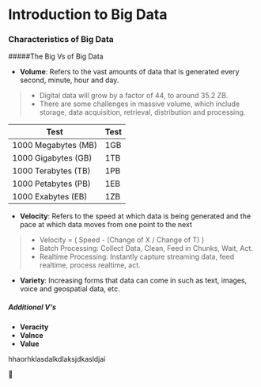 # Introduction to Big Data 

### Characteristics of Big Data
#####The Big Vs of Big Data
- **Volume**: Refers to the vast amounts of data that is generated every second, minute, hour and day. <br>

> - Digital data will grow by a factor of 44, to around 35.2 ZB. 
> - There are some challenges in massive volume, which include<br>
storage, data acquisition, retrieval, distribution and processing. 

<center>

Test | Test
--- | ---
1000 Megabytes (MB) | 1GB 
1000 Gigabytes (GB) | 1TB
1000 Terabytes (TB) | 1PB
1000 Petabytes (PB) | 1EB
1000 Exabytes (EB)  | 1ZB

</center>

- **Velocity**: Refers to the speed at which data is being generated and the pace at which data moves from one point to the next <br>

> - Velocity = ( Speed - (Change of X / Change of T) )
> - Batch Processing: Collect Data, Clean, Feed in Chunks, Wait, Act.
> - Realtime Processing: Instantly capture streaming data, feed realtime, process realtime, act.
    
- **Variety**: Increasing forms that data can come in such as text, images, voice and geospatial data, etc. <br>

##### Additional V's 
- **Veracity**<br>
- **Valnce**<br>
- **Value**<br>


<test1 style="fontcolor:red">hhaorhklasdalkdlaksjdkasldjai</test1>

&#x1F34E;

